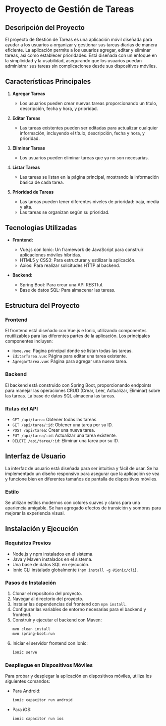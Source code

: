 # Proyecto de Gestión de Tareas

## Descripción del Proyecto

El proyecto de Gestión de Tareas es una aplicación móvil diseñada para ayudar a los usuarios a organizar y gestionar sus tareas diarias de manera eficiente. La aplicación permite a los usuarios agregar, editar y eliminar tareas, así como establecer prioridades. Está diseñada con un enfoque en la simplicidad y la usabilidad, asegurando que los usuarios puedan administrar sus tareas sin complicaciones desde sus dispositivos móviles.

## Características Principales

1. **Agregar Tareas**
   - Los usuarios pueden crear nuevas tareas proporcionando un título, descripción, fecha y hora, y prioridad.

2. **Editar Tareas**
   - Las tareas existentes pueden ser editadas para actualizar cualquier información, incluyendo el título, descripción, fecha y hora, y prioridad.

3. **Eliminar Tareas**
   - Los usuarios pueden eliminar tareas que ya no son necesarias.

4. **Listar Tareas**
   - Las tareas se listan en la página principal, mostrando la información básica de cada tarea.

5. **Prioridad de Tareas**
   - Las tareas pueden tener diferentes niveles de prioridad: baja, media y alta.
   - Las tareas se organizan según su prioridad.

## Tecnologías Utilizadas

- **Frontend:**
  - Vue.js con Ionic: Un framework de JavaScript para construir aplicaciones móviles híbridas.
  - HTML5 y CSS3: Para estructurar y estilizar la aplicación.
  - Axios: Para realizar solicitudes HTTP al backend.

- **Backend:**
  - Spring Boot: Para crear una API RESTful.
  - Base de datos SQL: Para almacenar las tareas.

## Estructura del Proyecto

### Frontend

El frontend está diseñado con Vue.js e Ionic, utilizando componentes reutilizables para las diferentes partes de la aplicación. Los principales componentes incluyen:

- `Home.vue`: Página principal donde se listan todas las tareas.
- `EditarTarea.vue`: Página para editar una tarea existente.
- `AgregarTarea.vue`: Página para agregar una nueva tarea.

### Backend

El backend está construido con Spring Boot, proporcionando endpoints para manejar las operaciones CRUD (Crear, Leer, Actualizar, Eliminar) sobre las tareas. La base de datos SQL almacena las tareas.

### Rutas del API

- `GET /api/tarea`: Obtener todas las tareas.
- `GET /api/tarea/:id`: Obtener una tarea por su ID.
- `POST /api/tarea`: Crear una nueva tarea.
- `PUT /api/tarea/:id`: Actualizar una tarea existente.
- `DELETE /api/tarea/:id`: Eliminar una tarea por su ID.

## Interfaz de Usuario

La interfaz de usuario está diseñada para ser intuitiva y fácil de usar. Se ha implementado un diseño responsivo para asegurar que la aplicación se vea y funcione bien en diferentes tamaños de pantalla de dispositivos móviles.

### Estilo

Se utilizan estilos modernos con colores suaves y claros para una apariencia amigable. Se han agregado efectos de transición y sombras para mejorar la experiencia visual.

## Instalación y Ejecución

### Requisitos Previos

- Node.js y npm instalados en el sistema.
- Java y Maven instalados en el sistema.
- Una base de datos SQL en ejecución.
- Ionic CLI instalado globalmente (`npm install -g @ionic/cli`).

### Pasos de Instalación

1. Clonar el repositorio del proyecto.
2. Navegar al directorio del proyecto.
3. Instalar las dependencias del frontend con `npm install`.
4. Configurar las variables de entorno necesarias para el backend y frontend.
5. Construir y ejecutar el backend con Maven:
    ```sh
    mvn clean install
    mvn spring-boot:run
    ```
6. Iniciar el servidor frontend con Ionic:
    ```sh
    ionic serve
    ```

### Despliegue en Dispositivos Móviles

Para probar y desplegar la aplicación en dispositivos móviles, utiliza los siguientes comandos:

- Para Android:
    ```sh
    ionic capacitor run android
    ```

- Para iOS:
    ```sh
    ionic capacitor run ios
    ```
